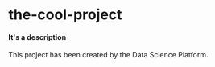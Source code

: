 # the-cool-project
#### It's a description

This project has been created by the Data Science Platform.
